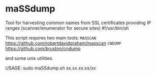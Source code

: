 # maSSdump
Tool for harvesting common names from SSL  certificates providing IP ranges  (scanner/enumerator for secure sites) 
#!/usr/bin/sh

This script requires two main tools:
`MASSCAN` https://github.com/robertdavidgraham/masscan 
`CNDUMP` https://github.com/bruston/cndump 

and some unix utilities.



USAGE: sudo maSSdump.sh xx.xx.xx.xx/xx
